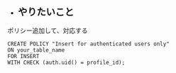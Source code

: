 

- やりたいこと
  - 


ポリシー追加して、対応する

```
CREATE POLICY "Insert for authenticated users only"
ON your_table_name
FOR INSERT
WITH CHECK (auth.uid() = profile_id);
```